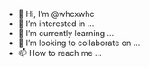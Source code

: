 - 👋 Hi, I’m @whcxwhc
- 👀 I’m interested in ...
- 🌱 I’m currently learning ...
- 💞️ I’m looking to collaborate on ...
- 📫 How to reach me ...

<!---
whcxwhc/whcxwhc is a ✨ special ✨ repository because its `README.md` (this file) appears on your GitHub profile.
You can click the Preview link to take a look at your changes.
--->

